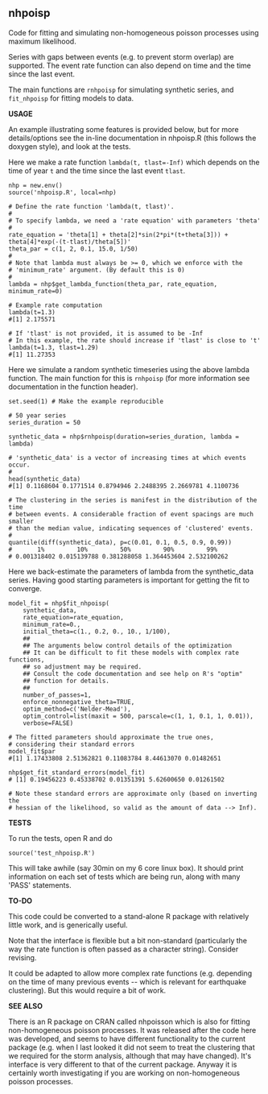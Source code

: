 **nhpoisp**
-----------

Code for fitting and simulating non-homogeneous poisson processes using maximum
likelihood.

Series with gaps between events (e.g. to prevent storm overlap) are supported.
The event rate function can also depend on time and the time since the last event.

The main functions are `rnhpoisp` for simulating synthetic series, and
`fit_nhpoisp` for fitting models to data. 

**USAGE**

An example illustrating some features is provided below, but for more
details/options see the in-line documentation in nhpoisp.R (this follows the
doxygen style), and look at the tests.

Here we make a rate function `lambda(t, tlast=-Inf)` which depends on the time of 
year `t` and the time since the last event `tlast`. 

    nhp = new.env()
    source('nhpoisp.R', local=nhp)

    # Define the rate function 'lambda(t, tlast)'. 
    #
    # To specify lambda, we need a 'rate equation' with parameters 'theta'
    #
    rate_equation = 'theta[1] + theta[2]*sin(2*pi*(t+theta[3])) + theta[4]*exp(-(t-tlast)/theta[5])'
    theta_par = c(1, 2, 0.1, 15.0, 1/50)
    #
    # Note that lambda must always be >= 0, which we enforce with the
    # 'minimum_rate' argument. (By default this is 0)
    #
    lambda = nhp$get_lambda_function(theta_par, rate_equation, minimum_rate=0)
   
    # Example rate computation
    lambda(t=1.3) 
    #[1] 2.175571

    # If 'tlast' is not provided, it is assumed to be -Inf
    # In this example, the rate should increase if 'tlast' is close to 't'
    lambda(t=1.3, tlast=1.29)
    #[1] 11.27353

Here we simulate a random synthetic timeseries using the above lambda function.
The main function for this is `rnhpoisp` (for more information see documentation
in the function header).
    
    set.seed(1) # Make the example reproducible

    # 50 year series
    series_duration = 50

    synthetic_data = nhp$rnhpoisp(duration=series_duration, lambda = lambda)

    # 'synthetic_data' is a vector of increasing times at which events occur. 
    #
    head(synthetic_data)
    #[1] 0.1168604 0.1771514 0.8794946 2.2488395 2.2669781 4.1100736

    # The clustering in the series is manifest in the distribution of the time
    # between events. A considerable fraction of event spacings are much smaller
    # than the median value, indicating sequences of 'clustered' events.
    #
    quantile(diff(synthetic_data), p=c(0.01, 0.1, 0.5, 0.9, 0.99))
    #       1%         10%         50%         90%         99% 
    # 0.001318402 0.015139788 0.381288058 1.364453604 2.532100262 


Here we back-estimate the parameters of lambda from the synthetic_data series.
Having good starting parameters is important for getting the fit to converge.

    model_fit = nhp$fit_nhpoisp(
        synthetic_data, 
        rate_equation=rate_equation,
        minimum_rate=0.,
        initial_theta=c(1., 0.2, 0., 10., 1/100),
        ##
        ## The arguments below control details of the optimization
        ## It can be difficult to fit these models with complex rate functions,
        ## so adjustment may be required.
        ## Consult the code documentation and see help on R's "optim"
        ## function for details.
        ##
        number_of_passes=1,
        enforce_nonnegative_theta=TRUE,
        optim_method=c('Nelder-Mead'),
        optim_control=list(maxit = 500, parscale=c(1, 1, 0.1, 1, 0.01)),
        verbose=FALSE)

    # The fitted parameters should approximate the true ones,
    # considering their standard errors
    model_fit$par  
    #[1] 1.17433808 2.51362821 0.11083784 8.44613070 0.01482651
    
    nhp$get_fit_standard_errors(model_fit)
    # [1] 0.19456223 0.45338702 0.01351391 5.62600650 0.01261502

    # Note these standard errors are approximate only (based on inverting the
    # hessian of the likelihood, so valid as the amount of data --> Inf). 

**TESTS**

To run the tests, open R and do

    source('test_nhpoisp.R')

This will take awhile (say 30min on my 6 core linux box). It should
print information on each set of tests which are being run, along with
many 'PASS' statements.

**TO-DO**

This code could be converted to a stand-alone R package with relatively little work, 
and is generically useful. 

Note that the interface is flexible but a bit non-standard (particularly the way the rate
function is often passed as a character string). Consider revising.

It could be adapted to allow more complex rate functions (e.g. depending on the
time of many previous events -- which is relevant for earthquake clustering).
But this would require a bit of work.

**SEE ALSO**

There is an R package on CRAN called nhpoisson which is also for fitting
non-homogeneous poisson processes. It was released after the code here was
developed, and seems to have different functionality to the current package
(e.g. when I last looked it did not seem to treat the clustering that we
required for the storm analysis, although that may have changed). It's
interface is very different to that of the current package. Anyway it is
certainly worth investigating if you are working on non-homogeneous poisson
processes.

